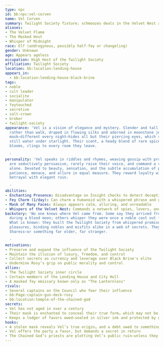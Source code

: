 ```yaml
---
type: npc
id: bb:npc:vel-corven
name: Vel Corven
summary: Twilight Society fixture; schmoozes deals in the Velvet Nest above the Lending House.
aliases:
- The Velvet Flame
- The Masked Host
- Whisper of Midnight
race: Elf (androgynous, possibly half-fey or changeling)
gender: Unknown
age: Appears ageless
occupation: High Host of the Twilight Society
affiliation: Twilight Society
location: bb:location:lending-house
appears_in:
  - bb:location:lending-house-black-brine
tags:
- noble
- cult leader
- socialite
- manipulator
- feytouched
- secretive
- salt-crown
- broker
- twilight-society
appearance: 'Vel is a vision of elegance and mystery. Slender and tall, they glide
  rather than walk, draped in flowing silks and adorned in moonstone jewelry. Their
  mask—different every night—hides all but their piercing eyes, which shimmer like
  still water under starlight. Their scent, a heady blend of rare spices and midnight
  blooms, clings to every room they leave.

  '
personality: 'Vel speaks in riddles and rhymes, weaving gossip with prophecy. They
  are seductively persuasive, rarely raise their voice, and command a room with poise
  alone. Devoted to beauty, sensation, and the subtle accumulation of power, Vel exudes
  patience, menace, and allure in equal measure. They reward loyalty with luxury—and
  betrayal with elegant ruin.

  '
abilities:
- Enchanting Presence: Disadvantage on Insight checks to detect deception
- Fey Charm (1/day): Can charm a humanoid with a whispered phrase and gaze
- Mask of Many Faces: Always appears calm, alluring, and unreadable
- Whispers of the Velvet Nest: Commands a network of spies, lovers, and blackmailers
backstory: 'No one knows where Vel came from. Some say they arrived from the feywild
  during a blood moon; others whisper they were once a noble cast out for scandal.
  What is known: they built the Twilight Society from whispered promises and forbidden
  pleasures, binding nobles and misfits alike in a web of secrets. They may serve
  Sharess—or something far older, far stranger.

  '
motivations:
- Preserve and expand the influence of the Twilight Society
- Maintain the illusion of luxury, freedom, and control
- Collect secrets as currency and leverage over Black Brine's elite
- Undermine Rosy’s grip on public morality and control
allies:
- The Twilight Society inner circle
- Certain members of the Lending House and City Hull
- A masked fey emissary known only as "The Lanternless"
rivals:
- Several captains on the Council who fear their influence
- bb:Page:captain-gun-deck-rosy
- bb:location:temple-of-the-chained-god
secrets:
- Vel has not aged in over a century
- Their mask is enchanted to conceal their true form… which may not be entirely elven
- Keeps a ledger of favors owed—sealed in silver ink and protected by geas
hooks:
- A stolen mask reveals Vel’s true origin… and a debt owed to something in the jungle
- Vel offers the party a favor, but demands a secret in return
- The Chained God’s priests are plotting Vel’s public ruin—unless they strike first
---
```

